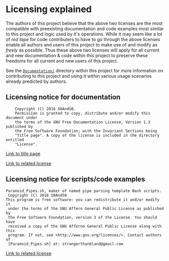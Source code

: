 # Licensing explained

The authors of this project believe that the above two licenses are the most
 compatible with preexisting documentation and code examples most similar to
 this project and logic used by it's operations. While it may seem like a lot
 of *red tape* for code contributers to have to go through the above licenses
 enable all authors and users of this project to make use of and modify as
 *freely* as possible. Thus these above two licenses will apply for all current
 and new documentation & code within this project to preserve these freedoms
 for all current and new users of this project.

See the [`Documentation/`](../Documentation) directory within this project for
 more information on contributing to this project and using it within various
 usage scenarios already predicted by authors.

## Licensing notice for documentation

```
    Copyright (C) 2016 S0AndS0.
    Permission is granted to copy, distribute and/or modify this document under
    the terms of the GNU Free Documentation License, Version 1.3 published by
    the Free Software Foundation; with the Invariant Sections being
    "Title page". A copy of the license is included in the directory entitled
    "License".
```

[Link to title page](../Documentation/Contributing_Financially.md)

[Link to related license](GNU_FDLv1.3_Documentation.md)

## Licensing notice for scripts/code examples

```
Paranoid_Pipes.sh, maker of named pipe parsing template Bash scripts.
 Copyright (C) 2016 S0AndS0
This program is free software: you can redistribute it and/or modify it
 under the terms of the GNU Affero General Public License as published by
 the Free Software Foundation, version 3 of the License. You should have
 received a copy of the GNU Afferno General Public License along with this
 program. If not, see <http://www.gnu.org/licenses/>. Contact authors of
 [Paranoid_Pipes.sh] at: strangerthanbland@gmail.com
```

[Link to related license](GNU_AGPLv3_Code.md)
